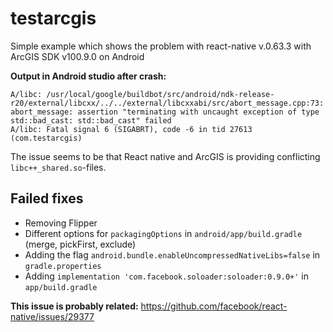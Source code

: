 # testarcgis
Simple example which shows the problem with react-native v.0.63.3 with ArcGIS SDK v100.9.0 on Android

**Output in Android studio after crash:**

```
A/libc: /usr/local/google/buildbot/src/android/ndk-release-r20/external/libcxx/../../external/libcxxabi/src/abort_message.cpp:73: abort_message: assertion "terminating with uncaught exception of type std::bad_cast: std::bad_cast" failed
A/libc: Fatal signal 6 (SIGABRT), code -6 in tid 27613 (com.testarcgis)
```

The issue seems to be that React native and ArcGIS is providing conflicting `libc++_shared.so`-files.

## Failed fixes

- Removing Flipper
- Different options for `packagingOptions` in `android/app/build.gradle` (merge, pickFirst, exclude)
- Adding the flag `android.bundle.enableUncompressedNativeLibs=false` in `gradle.properties`
- Adding `implementation 'com.facebook.soloader:soloader:0.9.0+'` in `app/build.gradle`

**This issue is probably related:** https://github.com/facebook/react-native/issues/29377
